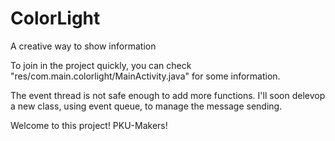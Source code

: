 # ColorLight
A creative way to show information

To join in the project quickly, you can check "res/com.main.colorlight/MainActivity.java" for some information.

The event thread is not safe enough to add more functions. I'll soon delevop a new class, using event queue, to manage the message sending.

Welcome to this project! PKU-Makers!
